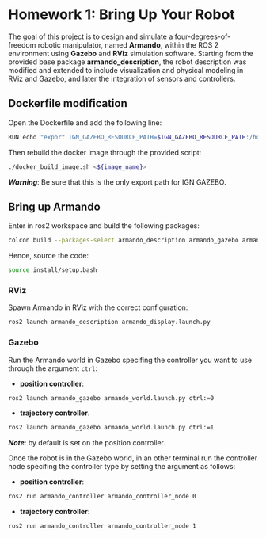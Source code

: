 # Homework 1: Bring Up Your Robot
The goal of this project is to design and simulate a four-degrees-of-freedom robotic manipulator, named **Armando**, within the ROS 2 environment using **Gazebo** and **RViz** simulation software. 
Starting from the provided base package **armando_description**, the robot description was modified and extended to include visualization and physical modeling in RViz and Gazebo, and later the integration of sensors and controllers.
 
## Dockerfile modification
Open the Dockerfile and add the following line:
```sh
RUN echo "export IGN_GAZEBO_RESOURCE_PATH=$IGN_GAZEBO_RESOURCE_PATH:/home/user/ros2_ws/src/armando_gazebo/models" >> ${HOME}/.bashrc
```
Then rebuild the docker image through the provided script:
```sh
./docker_build_image.sh <${image_name}>
```
***Warning***: Be sure that this is the only export path for IGN GAZEBO.

## Bring up Armando
Enter in ros2 workspace and build the following packages:
```sh
colcon build --packages-select armando_description armando_gazebo armando_controller
```
Hence, source the code:
```sh
source install/setup.bash
```

### RViz
Spawn Armando in RViz with the correct configuration:
```sh
ros2 launch armando_description armando_display.launch.py
```

### Gazebo
Run the Armando world in Gazebo specifing the controller you want to use through the argument `ctrl`:
* **position controller**:
```sh
ros2 launch armando_gazebo armando_world.launch.py ctrl:=0
```
* **trajectory controller**.
```sh
ros2 launch armando_gazebo armando_world.launch.py ctrl:=1
```
***Note***: by default is set on the position controller.

Once the robot is in the Gazebo world, in an other terminal run the controller node specifing the controller type by setting the argument as follows:
* **position controller**:
```sh
ros2 run armando_controller armando_controller_node 0
```
* **trajectory controller**:
```sh
ros2 run armando_controller armando_controller_node 1
```
